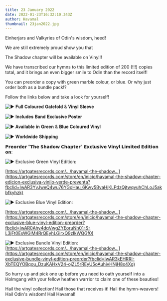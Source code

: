 ```yaml
---
title: 23 January 2022
date: 2022-01-23T16:32:10.343Z
author: Havamal
thumbnail: 23jan2022.jpg
---
```

Einherjars and Valkyries of Odin's wisdom, heed!

We are still extremely proud show you that

The Shadow chapter will be available on Vinyl!!

We have transcribed our hymns to this limited edition of 200 (!!!) copies total, and it brings an even bigger smile to Odin than the record itself!

You can preorder a copy with green marble colour, or blue. Or why just order both as a bundle pack!?

Follow the links below and take a look for yourself!

![▶](https://static.xx.fbcdn.net/images/emoji.php/v9/t40/1/16/25b6.png) 𝐅𝐮𝐥𝐥 𝐂𝐨𝐥𝐨𝐮𝐫𝐞𝐝 𝐆𝐚𝐭𝐞𝐟𝐨𝐥𝐝 & 𝐕𝐢𝐧𝐲𝐥 𝐒𝐥𝐞𝐞𝐯𝐞

![▶](https://static.xx.fbcdn.net/images/emoji.php/v9/t40/1/16/25b6.png) 𝐈𝐧𝐜𝐥𝐮𝐝𝐞𝐬 𝐁𝐚𝐧𝐝 𝐄𝐱𝐜𝐥𝐮𝐬𝐢𝐯𝐞 𝐏𝐨𝐬𝐭𝐞𝐫

![▶](https://static.xx.fbcdn.net/images/emoji.php/v9/t40/1/16/25b6.png) 𝐀𝐯𝐚𝐢𝐥𝐚𝐛𝐥𝐞 𝐢𝐧 𝐆𝐫𝐞𝐞𝐧 & 𝐁𝐥𝐮𝐞 𝐂𝐨𝐥𝐨𝐮𝐫𝐞𝐝 𝐕𝐢𝐧𝐲𝐥

![▶](https://static.xx.fbcdn.net/images/emoji.php/v9/t40/1/16/25b6.png) 𝐖𝐨𝐫𝐥𝐝𝐰𝐢𝐝𝐞 𝐒𝐡𝐢𝐩𝐩𝐢𝐧𝐠

𝗣𝗿𝗲𝗼𝗿𝗱𝗲𝗿 "𝗧𝗵𝗲 𝗦𝗵𝗮𝗱𝗼𝘄 𝗖𝗵𝗮𝗽𝘁𝗲𝗿" 𝗘𝘅𝗰𝗹𝘂𝘀𝗶𝘃𝗲 𝗩𝗶𝗻𝘆𝗹 𝗟𝗶𝗺𝗶𝘁𝗲𝗱 𝗘𝗱𝗶𝘁𝗶𝗼𝗻 𝗼𝗻:

![▶](https://static.xx.fbcdn.net/images/emoji.php/v9/t40/1/16/25b6.png) Exclusive Green Vinyl Edition:

[https://artgatesrecords.com/.../havamal-the-shadow...](https://artgatesrecords.com/store/en/inicio/havamal-the-shadow-chapter-edicion-exclusiva-vinilo-verde-preventa?fbclid=IwAR3YvJweQ4wu76YGoHau_6Kwv5BvaHjKLPdzQjtwqyuhChLoJ5akbfkyhzk)

![▶](https://static.xx.fbcdn.net/images/emoji.php/v9/t40/1/16/25b6.png) Exclusive Blue Vinyl Edition:

[https://artgatesrecords.com/.../havamal-the-shadow...](https://artgatesrecords.com/store/en/inicio/havamal-the-shadow-chapter-exclusive-blue-vinyl-edition-preorder?fbclid=IwAR0Ahy4dqVwgZYEoruNh01-S-L3jFt0EsWGlM4RrQEyhLGirxQ9zIkWQGf0)

![▶](https://static.xx.fbcdn.net/images/emoji.php/v9/t40/1/16/25b6.png) Exclusive Bundle Vinyl Edition: [https://artgatesrecords.com/.../havamal-the-shadow...](https://artgatesrecords.com/store/en/inicio/havamal-the-shadow-chapter-exclusive-bundle-vinyl-edition-preorder?fbclid=IwAR3kEHRRI-XbTEQYOBqou_DzuKAHxV24-ojZL5rREyU5oAuhivHNjH8x4Xg)

So hurry up and pick one up before you need to oath yourself into a Holmgang with your fellow heathen warrior to claim one of these beauties!

Hail the vinyl collection! Hail those that receives it! Hail the hymn-weavers! Hail Odin's wisdom! Hail Havamal!